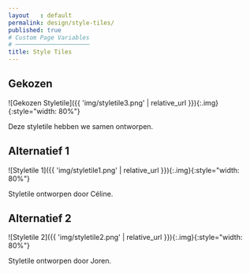 ```yaml
---
layout   : default
permalink: design/style-tiles/
published: true
# Custom Page Variables
# ─────────────────────
title: Style Tiles
---
```


Gekozen
-------
![Gekozen Styletile]({{ 'img/styletile3.png' | relative_url }}){:.img}{:style="width: 80%"}

Deze styletile hebben we samen ontworpen.

Alternatief 1
-------------
![Styletile 1]({{ 'img/styletile1.png' | relative_url }}){:.img}{:style="width: 80%"}

Styletile ontworpen door Céline.

Alternatief 2
-------------
![Styletile 2]({{ 'img/styletile2.png' | relative_url }}){:.img}{:style="width: 80%"}

Styletile ontworpen door Joren.
